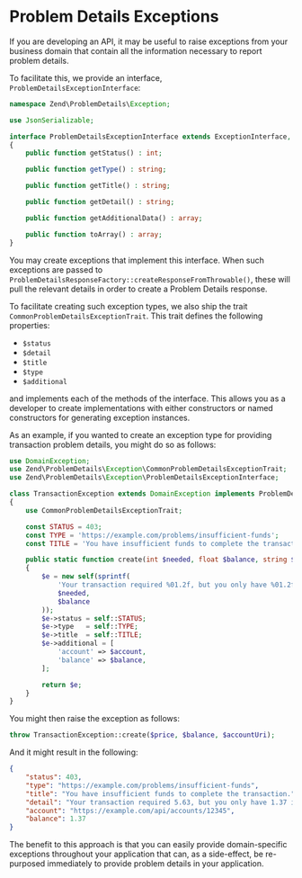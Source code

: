 # Problem Details Exceptions

If you are developing an API, it may be useful to raise exceptions from your
business domain that contain all the information necessary to report problem
details.

To facilitate this, we provide an interface, `ProblemDetailsExceptionInterface`:

```php
namespace Zend\ProblemDetails\Exception;

use JsonSerializable;

interface ProblemDetailsExceptionInterface extends ExceptionInterface, JsonSerializable
{
    public function getStatus() : int;

    public function getType() : string;

    public function getTitle() : string;

    public function getDetail() : string;

    public function getAdditionalData() : array;

    public function toArray() : array;
}
```

You may create exceptions that implement this interface. When such exceptions
are passed to `ProblemDetailsResponseFactory::createResponseFromThrowable()`,
these will pull the relevant details in order to create a Problem Details
response.

To facilitate creating such exception types, we also ship the trait
`CommonProblemDetailsExceptionTrait`. This trait defines the following properties:

- `$status`
- `$detail`
- `$title`
- `$type`
- `$additional`

and implements each of the methods of the interface. This allows you as a
developer to create implementations with either constructors or named
constructors for generating exception instances.

As an example, if you wanted to create an exception type for providing
transaction problem details, you might do so as follows:

```php
use DomainException;
use Zend\ProblemDetails\Exception\CommonProblemDetailsExceptionTrait;
use Zend\ProblemDetails\Exception\ProblemDetailsExceptionInterface;

class TransactionException extends DomainException implements ProblemDetailsExceptionInterface
{
    use CommonProblemDetailsExceptionTrait;

    const STATUS = 403;
    const TYPE = 'https://example.com/problems/insufficient-funds';
    const TITLE = 'You have insufficient funds to complete the transaction.';

    public static function create(int $needed, float $balance, string $account) : self
    {
        $e = new self(sprintf(
            'Your transaction required %01.2f, but you only have %01.2f in your account',
            $needed,
            $balance
        ));
        $e->status = self::STATUS;
        $e->type   = self::TYPE;
        $e->title  = self::TITLE;
        $e->additional = [
            'account' => $account,
            'balance' => $balance,
        ];

        return $e;
    }
}
```

You might then raise the exception as follows:

```php
throw TransactionException::create($price, $balance, $accountUri);
```

And it might result in the following:

```json
{
    "status": 403,
    "type": "https://example.com/problems/insufficient-funds",
    "title": "You have insufficient funds to complete the transaction.",
    "detail": "Your transaction required 5.63, but you only have 1.37 in your account",
    "account": "https://example.com/api/accounts/12345",
    "balance": 1.37
}
```

The benefit to this approach is that you can easily provide domain-specific
exceptions throughout your application that can, as a side-effect, be
re-purposed immediately to provide problem details in your application.
